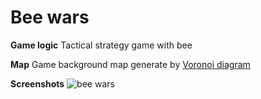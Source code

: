 # Bee wars

**Game logic**
Tactical strategy game with bee

**Map**
Game background map generate by [Voronoi diagram](https://en.wikipedia.org/wiki/Voronoi_diagram)

**Screenshots**
![bee wars](https://raw.githubusercontent.com/zhzhussupovkz/bee-wars/master/game.jpg)